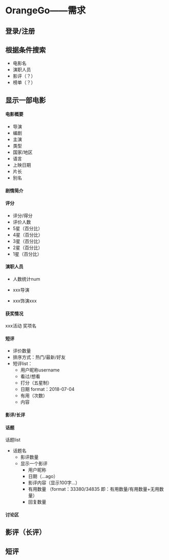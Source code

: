 # OrangeGo——需求

## 登录/注册

## 根据条件搜索

- 电影名
- 演职人员
- 影评（？）
- 榜单（？）

## 显示一部电影

#### 电影概要

- 导演
- 编剧
- 主演
- 类型
- 国家/地区
- 语言
- 上映日期
- 片长
- 别名

#### 剧情简介

#### 评分

- 评分/得分
- 评价人数
- 5星（百分比）
- 4星（百分比）
- 3星（百分比）
- 2星（百分比）
- 1星（百分比）

#### 演职人员

- 人数统计num

- xxx导演

- xxx饰演xxx

#### 获奖情况

xxx活动     奖项名

#### 短评

- 评价数量
- 排序方式：热门/最新/好友
- 短评list：
  - 用户昵称username
  - 看过/想看
  - 打分（五星制）
  - 日期 format：2018-07-04
  - 有用（次数）
  - 内容

#### 影评/长评

#### 话题

话题list

- 话题名
  - 影评数量
  - 显示一个影评
    - 用户昵称
    - 日期（...ago）
    - 影评内容（显示100字...）
    - 有用数量  （format：33380/34835 即：有用数量/有用数量+无用数量）
    - 回复数量

#### 讨论区



## 影评（长评）

## 短评

